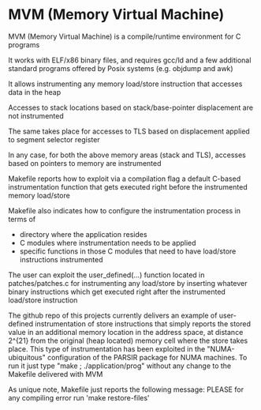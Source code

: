 # MVM (Memory Virtual Machine) 

MVM (Memory Virtual Machine) is a compile/runtime environment for C programs 

It works with ELF/x86 binary files, and requires gcc/ld and a few additional
standard programs offered by Posix systems (e.g. objdump and awk)

It allows instrumenting any memory load/store instruction that accesses data
in the heap

Accesses to stack locations based on stack/base-pointer displacement are 
not instrumented

The same takes place for accesses to TLS based on displacement applied to 
segment selector register

In any case, for both the above memory areas (stack and TLS), accesses based 
on pointers to memory are instrumented

Makefile reports how to exploit via a compilation flag a default C-based 
instrumentation function that gets executed right before the instrumented 
memory load/store

Makefile also indicates how to configure the instrumentation process in terms of 
- directory where the application resides 
- C modules where instrumentation needs to be applied
- specific functions in those C modules that need to have load/store 
  instructions instrumented

The user can exploit the user_defined(...) function located in patches/patches.c
for instrumenting any load/store by inserting whatever binary instructions which 
get executed right after the instrumented load/store instruction

The github repo of this projects currently delivers an example of user-defined 
instrumentation of store instructions that simply reports the stored value in an 
additional memory location in the address space, at distance 2^{21} from the 
original (heap located) memory cell where the store takes place. 
This type of instrumentation has been exploited in the "NUMA-ubiquitous" 
configuration of the PARSIR package for NUMA machines.
To run it just type "make ; ./application/prog" without any change to the Makefile
delivered with MVM

As unique note, Makefile just reports the following message: 
PLEASE for any compiling error run 'make restore-files'




